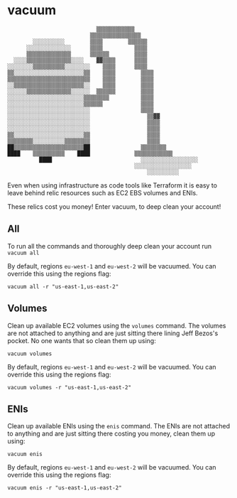 # vacuum
```
                            ▒▒▒▒▒▒▒▒▒▒▒▒
                          ▒▒▒▒▒▒▒▒▒▒▒▒▒▒▒▒
        ░░░░░░░░░░        ▒▒▒▒        ▒▒▒▒▒▒
      ░░░░░░░░░░░░░░      ▒▒▒▒          ▒▒▒▒
      ▒▒▒▒▒▒▒▒▒▒▒▒▒▒      ▒▒▒▒▒▒        ▒▒▒▒
  ░░░░▒▒▒▒▒▒▒▒▒▒▒▒▒▒░░░░    ▓▓▒▒▒▒      ▒▒▒▒
░░░░░░░░▒▒▒▒▒▒▒▒▒▒░░░░░░░░    ▒▒▒▒      ▒▒▒▒
▒▒░░░░░░░░░░░░░░░░░░░░░░▒▒    ▒▒▒▒        ▒▒▒▒
▒▒▒▒▒▒▒▒▒▒▒▒▒▒▒▒▒▒▒▒▒▒▒▒▒▒    ▒▒▒▒        ▒▒▒▒
░░▒▒▒▒▒▒▒▒▒▒▒▒▒▒▒▒▒▒▒▒▒▒░░    ▒▒▒▒        ▒▒▒▒
░░░░░░▒▒▒▒▒▒▒▒▒▒▒▒▒▒░░░░░░  ▒▒▒▒▒▒        ▒▒▒▒
░░░░░░░░░░░░░░░░░░░░░░░░▒▒▒▒▒▒▒▒          ▒▒▒▒
░░░░░░░░░░░░░░░░░░░░░░░░▒▒▒▒▒▒            ▒▒▒▒
░░░░░░░░░░░░░░░░░░░░░░░░░░                ▒▒▒▒
░░░░░░░░░░░░░░░░░░░░░░░░░░                  ▒▒▓▓
░░░░░░░░░░░░░░░░░░░░░░░░░░                  ▒▒▒▒
░░░░░░░░░░░░░░░░░░░░░░░░░░                  ▒▒▒▒
▒▒░░░░░░░░░░░░░░░░░░░░░░▒▒                  ▒▒▒▒
▒▒▒▒▒▒▒▒░░░░░░░░░░▒▒▒▒▒▒▒▒                  ▒▒▒▒
██▒▒▒▒▒▒▒▒▒▒▒▒▒▒▒▒▒▒▒▒▒▒██                ▒▒▒▒▒▒▒▒
████    ▒▒▒▒▒▒▒▒▒▒    ████              ▒▒▒▒▒▒▒▒▒▒▒▒
          ████                            ░░░░░░░░░░░░░░░░░░
                                        ░░░░░░░░░░░░░░░░░░
                                            ░░░░░░░░░░
```

Even when using infrastructure as code tools like Terraform it is easy to leave behind relic resources such as EC2 EBS volumes and ENIs.

These relics cost you money!  Enter vacuum, to deep clean your account!

## All

To run all the commands and thoroughly deep clean your account run `vacuum all`

By default, regions `eu-west-1` and `eu-west-2` will be vacuumed.  You can override this using the regions flag:

```
vacuum all -r "us-east-1,us-east-2"
```

## Volumes

Clean up available EC2 volumes using the `volumes` command.  The volumes are not attached to anything and are just sitting there lining Jeff Bezos's pocket.  No one wants that so clean them up using:

```
vacuum volumes
```

By default, regions `eu-west-1` and `eu-west-2` will be vacuumed.  You can override this using the regions flag:

```
vacuum volumes -r "us-east-1,us-east-2"
```


## ENIs

Clean up available ENIs using the `enis` command.  The ENIs are not attached to anything and are just sitting there costing you money, clean them up using:

```
vacuum enis
```

By default, regions `eu-west-1` and `eu-west-2` will be vacuumed.  You can override this using the regions flag:

```
vacuum enis -r "us-east-1,us-east-2"
```

